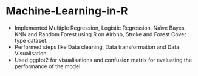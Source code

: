 # Machine-Learning-in-R
- Implemented Multiple Regression, Logistic Regression, Naïve Bayes, KNN and Random Forest using R on Airbnb, Stroke and Forest Cover type dataset. 
- Performed steps like Data cleaning, Data transformation and Data Visualisation.
- Used ggplot2 for visualisations and confusion matrix for evaluating the performance of the model.
